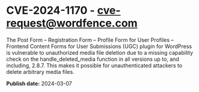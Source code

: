 # CVE-2024-1170 - cve-request@wordfence.com

The Post Form – Registration Form – Profile Form for User Profiles – Frontend Content Forms for User Submissions (UGC) plugin for WordPress is vulnerable to unauthorized media file deletion due to a missing capability check on the handle_deleted_media function in all versions up to, and including, 2.8.7. This makes it possible for unauthenticated attackers to delete arbitrary media files.

**Publish date:** 2024-03-07
